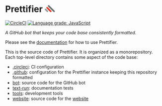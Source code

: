 # Prettifier <img src="website/website/static/img/logo_transparent_400.gif" width="33" height="23">

[![CircleCI](https://circleci.com/gh/kevgo/prettifier.svg?style=shield)](https://circleci.com/gh/kevgo/prettifier)
[![Language grade: JavaScript](https://img.shields.io/lgtm/grade/javascript/g/kevgo/prettifier.svg)](https://lgtm.com/projects/g/kevgo/prettifier/context:javascript)

_A GitHub bot that keeps your code base consistently formatted._

Please see the [documentation](https://kevgo.github.io/prettifier) for how to
use Prettifier.

This is the source code of Prettifier. It is organized as a monorepository. Each
top-level directory contains some aspect of the code base:

- [.circleci](.circleci/): CI configuration
- [.github](.github/): configuration for the Prettifier instance keeping this
  repository formatted
- [bot](bot/): source code for the GitHub bot
- [text-run](text-run/): documentation tests
- [tools](tools/): development tools
- [website](website/): source code for the
  [website](https://kevgo.github.io/prettifier)
